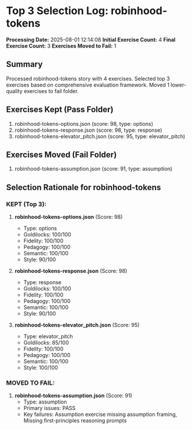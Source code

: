 # Top 3 Selection Log: robinhood-tokens

**Processing Date:** 2025-08-01 12:14:08
**Initial Exercise Count:** 4
**Final Exercise Count:** 3
**Exercises Moved to Fail:** 1

## Summary

Processed robinhood-tokens story with 4 exercises.
Selected top 3 exercises based on comprehensive evaluation framework.
Moved 1 lower-quality exercises to fail folder.

## Exercises Kept (Pass Folder)

1. robinhood-tokens-options.json (score: 98, type: options)
2. robinhood-tokens-response.json (score: 98, type: response)
3. robinhood-tokens-elevator_pitch.json (score: 95, type: elevator_pitch)

## Exercises Moved (Fail Folder)

1. robinhood-tokens-assumption.json (score: 91, type: assumption)

## Selection Rationale for robinhood-tokens

### KEPT (Top 3):
1. **robinhood-tokens-options.json** (Score: 98)
   - Type: options
   - Goldilocks: 100/100
   - Fidelity: 100/100
   - Pedagogy: 100/100
   - Semantic: 100/100
   - Style: 90/100

2. **robinhood-tokens-response.json** (Score: 98)
   - Type: response
   - Goldilocks: 100/100
   - Fidelity: 100/100
   - Pedagogy: 100/100
   - Semantic: 100/100
   - Style: 90/100

3. **robinhood-tokens-elevator_pitch.json** (Score: 95)
   - Type: elevator_pitch
   - Goldilocks: 85/100
   - Fidelity: 100/100
   - Pedagogy: 100/100
   - Semantic: 100/100
   - Style: 100/100

### MOVED TO FAIL:
1. **robinhood-tokens-assumption.json** (Score: 91)
   - Type: assumption
   - Primary issues: PASS
   - Key failures: Assumption exercise missing assumption framing, Missing first-principles reasoning prompts

